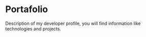 # Portafolio

Description of my developer profile, you will find information like technologies and projects.